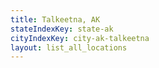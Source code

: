 ```yaml
---
title: Talkeetna, AK
stateIndexKey: state-ak
cityIndexKey: city-ak-talkeetna
layout: list_all_locations
---
```

